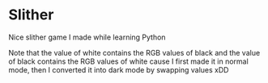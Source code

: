 # Slither
Nice slither game I made while learning Python

Note that the value of white contains the RGB values of black and the value of black contains the RGB values of white cause I first made it in normal mode, then I converted
it into dark mode by swapping values xDD
